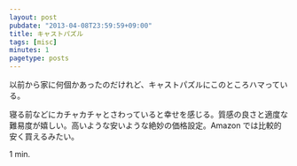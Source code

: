 ```yaml
---
layout: post
pubdate: "2013-04-08T23:59:59+09:00"
title: キャストパズル
tags: [misc]
minutes: 1
pagetype: posts
---
```

以前から家に何個かあったのだけれど、キャストパズルにこのところハマっている。

寝る前などにカチャカチャとさわっていると幸せを感じる。質感の良さと適度な難易度が嬉しい。高いような安いような絶妙の価格設定。Amazon では比較的安く買えるみたい。

1 min.

